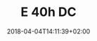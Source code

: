 ---
title: "E 40h DC"
date: 2018-04-04T14:11:39+02:00
draft: false
description: "Lorem ipsum dolor sit amet Lorem ipsum dolor sit amet Lorem ipsum dolor sit amet"
product:
    type:
        diesel: false
    image: "/images/e-40.png"
    name: "E–40h DC"
    size:
        width: "615"
        depth: "455"
        height: "255"
        weight: "34"
    wpa:
        seawater: "35"
        sweetwater: "40"
    power: "100~220V / 4.8A / 600W / 24V DC"
    operation: "10"
---